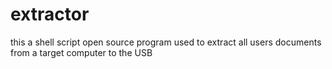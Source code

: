 # extractor
this a shell script open source program used to extract all users documents from a target computer to the USB
